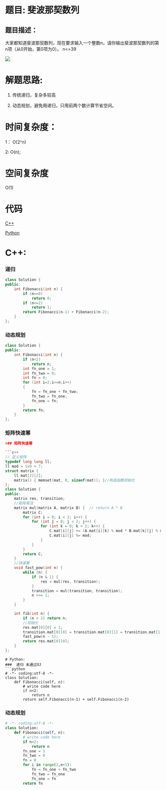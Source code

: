 # 题目: 斐波那契数列

## 题目描述：
大家都知道斐波那契数列，现在要求输入一个整数n，请你输出斐波那契数列的第n项（从0开始，第0项为0）。
n<=39

![](https://cuijiahua.com/wp-content/uploads/2017/11/basis_7_3.jpg)
  
# 解题思路:
  1. 传统递归，复杂多较高
  
  2. 动态规划，避免用递归，只用前两个数计算节省空间。
# 时间复杂度：
1： O(2^n)
 
2:  O(n);
# 空间复杂度
  O(1)
  
# 代码

[C++](./Fibonacci.cpp)

[Python](./Fibonacci.py)

# C++: 
###  递归
```c++
class Solution {
public:
    int Fibonacci(int n) {
        if (n==0)
            return 0;
        if (n<=2)
            return 1;
        return Fibonacci(n-1) + Fibonacci(n-2);
    }
};
```
### 动态规划
```c++
class Solution {
public:
    int Fibonacci(int n) {
        if (n<2)
            return n;
        int fn_one = 1;
        int fn_two = 0;
        int fn = 0;
        for (int i=2;i<=n;i++)
        {
            fn = fn_one + fn_two;
            fn_two = fn_one;
            fn_one = fn;
        }
        return fn;
    }
};
```

### 矩阵快速幂
```c++
### 矩阵快速幂

```c++
// 定义矩阵
typedef long long ll;
ll mod = 1e9 + 7;
struct matrix {
    ll mat[2][2];
    matrix() { memset(mat, 0, sizeof(mat)); }//构造函数初始化
};
class Solution {
public:
    matrix res, transition;
    //矩阵乘法
    matrix mul(matrix A, matrix B) {  // return A * B
        matrix C;
        for (int i = 0; i < 2; i++) {
            for (int j = 0; j < 2; j++) {
                for (int k = 0; k < 2; k++) {
                    C.mat[i][j] += (A.mat[i][k] % mod * B.mat[k][j] % mod) % mod;
                    C.mat[i][j] %= mod;
                }
            }
        }
        return C;
    }
    //快速幂
    void fast_pow(int n) {
        while (n) {
            if (n & 1) {
                res = mul(res, transition);
            }
            transition = mul(transition, transition);
            n >>= 1;
        }
    }

    int fib(int n) {
        if (n < 2) return n;
        //初始化
        res.mat[0][0] = 1;
        transition.mat[0][0] = transition.mat[0][1] = transition.mat[1][0] = 1;
        fast_pow(n - 1);
        return res.mat[0][0];
    }
};
```
```
# Python:
###  递归 未通过OJ
```python
# -*- coding:utf-8 -*-
class Solution:
    def Fibonacci(self, n):
        # write code here
        if n<2:
            return n
        return self.Fibonacci(n-1) + self.Fibonacci(n-2)
```
### 动态规划
```python
# -*- coding:utf-8 -*-
class Solution:
    def Fibonacci(self, n):
        # write code here
        if n<2:
            return n
        fn_one = 1
        fn_two = 0
        fn = 0
        for i in range(2,n+1):
            fn = fn_one + fn_two
            fn_two = fn_one
            fn_one = fn
        return fn
```
